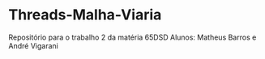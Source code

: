# Threads-Malha-Viaria
Repositório para o trabalho 2 da matéria 65DSD
Alunos: Matheus Barros e André Vigarani
